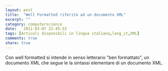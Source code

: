```yaml
---
layout: post
title:  "Well Formatted riferito ad un documento XML"
excerpt: ""
category: computerscience
date:   2011-03-07 22:45:33
tags: [Articoli disponibili in lingua italiana,lang_it,XML]
comments: true
share: true
---
```

Con well formatted si intende in senso letterario "ben formattato", un documento XML che segue le la sintassi elementare di un documento XML.
